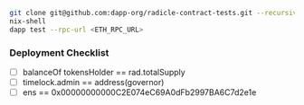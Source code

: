 ```sh
git clone git@github.com:dapp-org/radicle-contract-tests.git --recursive
nix-shell
dapp test --rpc-url <ETH_RPC_URL>
```

### Deployment Checklist
- [ ] balanceOf tokensHolder == rad.totalSupply
- [ ] timelock.admin == address(governor)
- [ ] ens == 0x00000000000C2E074eC69A0dFb2997BA6C7d2e1e
